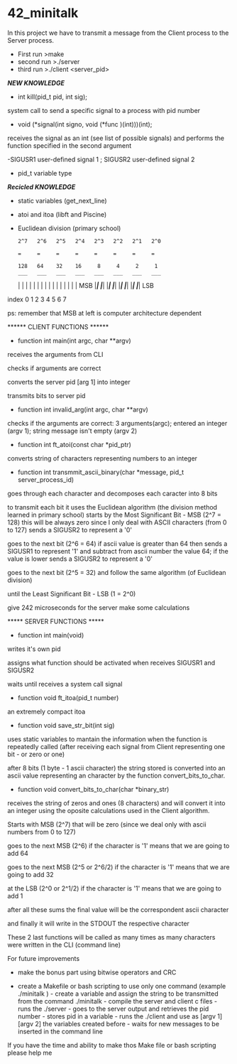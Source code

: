 # 42_minitalk

In this project we have to transmit a message from the Client process to the Server process.

- First      run    >make
- second     run    >./server
- third      run    >./client <server_pid> <message to transmit>

___NEW KNOWLEDGE___

- int kill(pid_t pid, int sig);

system call to send a specific signal to a process with pid number


- void (*signal(int signo, void (*func )(int)))(int);

receives the signal as an int (see list of possible signals) and performs the function specified in the second argument

-SIGUSR1 user-defined signal 1 ; SIGUSR2 user-defined signal 2

- pid_t variable type


___Recicled KNOWLEDGE___

- static variables (get_next_line)

- atoi and itoa (libft and Piscine)

- Euclidean division (primary school)

      2^7   2^6   2^5   2^4   2^3   2^2   2^1   2^0
    
      =     =     =     =     =     =     =     =
     
      128   64    32    16     8     4     2     1
      ___   ___   ___   ___   ___   ___   ___   ___
     |   | |   | |   | |   | |   | |   | |   | |   |
MSB  |___| |___| |___| |___| |___| |___| |___| |___| LSB

index  0     1     2     3     4     5     6     7

ps: remember that MSB at left is computer architecture dependent


****** CLIENT FUNCTIONS ******

- function 	int	main(int argc, char **argv)

receives the arguments from CLI

checks if arguments are correct

converts the server pid [arg 1] into integer

transmits bits to server pid



- function 	int	invalid_arg(int argc, char **argv)

checks if the arguments are correct: 3 arguments(argc); entered an integer (argv 1); string message isn't empty (argv 2)



- function	int	ft_atoi(const char *pid_ptr)

converts string of characters representing numbers to an integer



- function	int	transmmit_ascii_binary(char *message, pid_t server_process_id)

goes through each character and decomposes each caracter into 8 bits

to transmit each bit it uses the Euclidean algorithm (the division method learned in primary school)
starts by the Most Significant Bit - MSB (2^7 = 128) this will be always zero since I only deal with ASCII characters (from 0 to 127) sends a SIGUSR2 to represent a '0'

goes to the next bit (2^6 = 64) if ascii value is greater than 64 then sends a SIGUSR1 to represent '1' and subtract from ascii number the value 64; if the value is lower sends a SIGUSR2 to represent a '0'

goes to the next bit (2^5 = 32) and follow the same algorithm (of Euclidean division)

until the Least Significant Bit - LSB (1 = 2^0)

give 242 microseconds for the server make some calculations




***** SERVER FUNCTIONS *****

- function	int	main(void)

writes it's own pid

assigns what function should be activated when receives SIGUSR1 and SIGUSR2

waits until receives a system call signal



- function	void	ft_itoa(pid_t number)

an extremely compact itoa



- function	void	save_str_bit(int sig)

uses static variables to mantain the information when the function is repeatedly called (after receiving each signal from Client representing one bit - or zero or one)

after 8 bits (1 byte - 1 ascii character) the string stored is converted into an ascii value representing an character by the function convert_bits_to_char.



- function	void	convert_bits_to_char(char *binary_str)

receives the string of zeros and ones (8 characters) and will convert it into an integer using the oposite calculations used in the Client algorithm.

Starts with MSB (2^7) that will be zero (since we deal only with ascii numbers from 0 to 127)

goes to the next MSB (2^6) if the character is '1' means that we are going to add 64

goes to the next MSB (2^5 or 2^6/2) if the character is '1' means that we are going to add 32

at the LSB (2^0 or 2^1/2) if the character is '1' means that we are going to add 1

after all these sums the final value will be the correspondent ascii character

and finally it will write in the STDOUT the respective character


These 2 last functions will be called as many times as many characters were written in the CLI (command line)



For future improvements

- make the bonus part using bitwise operators and CRC

- create a Makefile or bash scripting to use only one command (example ./minitalk <message to transmit>)
		- create a variable and assign the string to be transmitted from the command ./minitalk
		- compile the server and client c files
		- runs the ./server
		- goes to the server output and retrieves the pid number
		- stores pid in a variable
		- runs the ./client and use as [argv 1] [argv 2] the variables created before
		- waits for new messages to be inserted in the command line
		
If you have the time and ability to make thos Make file or bash scripting please help me

